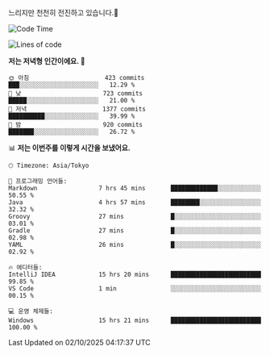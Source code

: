 느리지만 천천히 전진하고 있습니다.🐢

<!--START_SECTION:waka-->
![Code Time](http://img.shields.io/badge/Code%20Time-1%2C682%20hrs%2054%20mins-blue)

![Lines of code](https://img.shields.io/badge/%EC%A0%80%EB%8A%94%20%EC%97%AC%ED%83%9C%EA%B9%8C%EC%A7%80%20-946.1%20thousand%20%EC%A4%84%EC%9D%98%20%EC%BD%94%EB%93%9C%EB%A5%BC%20%EC%9E%91%EC%84%B1%ED%96%88%EC%96%B4%EC%9A%94.-blue)

**저는 저녁형 인간이에요. 🦉** 

```text
🌞 아침                     423 commits         ███░░░░░░░░░░░░░░░░░░░░░░   12.29 % 
🌆 낮　                     723 commits         █████░░░░░░░░░░░░░░░░░░░░   21.00 % 
🌃 저녁                     1377 commits        ██████████░░░░░░░░░░░░░░░   39.99 % 
🌙 밤　                     920 commits         ███████░░░░░░░░░░░░░░░░░░   26.72 % 
```


📊 **저는 이번주를 이렇게 시간을 보냈어요.** 

```text
🕑︎ Timezone: Asia/Tokyo

💬 프로그래밍 언어들: 
Markdown                 7 hrs 45 mins       █████████████░░░░░░░░░░░░   50.55 % 
Java                     4 hrs 57 mins       ████████░░░░░░░░░░░░░░░░░   32.32 % 
Groovy                   27 mins             █░░░░░░░░░░░░░░░░░░░░░░░░   03.01 % 
Gradle                   27 mins             █░░░░░░░░░░░░░░░░░░░░░░░░   02.98 % 
YAML                     26 mins             █░░░░░░░░░░░░░░░░░░░░░░░░   02.92 % 

🔥 에디터들: 
IntelliJ IDEA            15 hrs 20 mins      █████████████████████████   99.85 % 
VS Code                  1 min               ░░░░░░░░░░░░░░░░░░░░░░░░░   00.15 % 

💻 운영 체제들: 
Windows                  15 hrs 21 mins      █████████████████████████   100.00 % 
```


 Last Updated on 02/10/2025 04:17:37 UTC
<!--END_SECTION:waka-->
